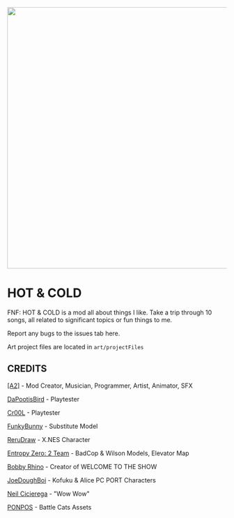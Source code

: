 <img src="https://github.com/user-attachments/assets/64a676a9-8bc1-4d84-8477-901aae1f038a" width="600">

# HOT & COLD

FNF: HOT & COLD is a mod all about things I like. Take a trip through 10 songs, all related to significant topics or fun things to me.

Report any bugs to the issues tab here.

Art project files are located in `art/projectFiles`

## CREDITS

[[A2]](https://a2source.github.io) - Mod Creator, Musician, Programmer, Artist, Animator, SFX

[DaPootisBird](https://twitter.com/dapotisbird) - Playtester

[Cr00L](https://twitter.com/Cr00L_Games) - Playtester

[FunkyBunny](https://twitter.com/funkiestbunny) - Substitute Model

[ReruDraw](https://twitter.com/rerudrawww) - X.NES Character


[Entropy Zero: 2 Team](https://twitter.com/breadmans_maps) - BadCop & Wilson Models, Elevator Map

[Bobby Rhino](https://www.youtube.com/@WELCOMETOTHESHOW1) - Creator of WELCOME TO THE SHOW

[JoeDoughBoi](https://twitter.com/losermakesgames) - Kofuku & Alice PC PORT Characters

[Neil Cicierega](http://neilcic.com) - "Wow Wow"


[PONPOS](https://twitter.com/PONOS_EN) - Battle Cats Assets
